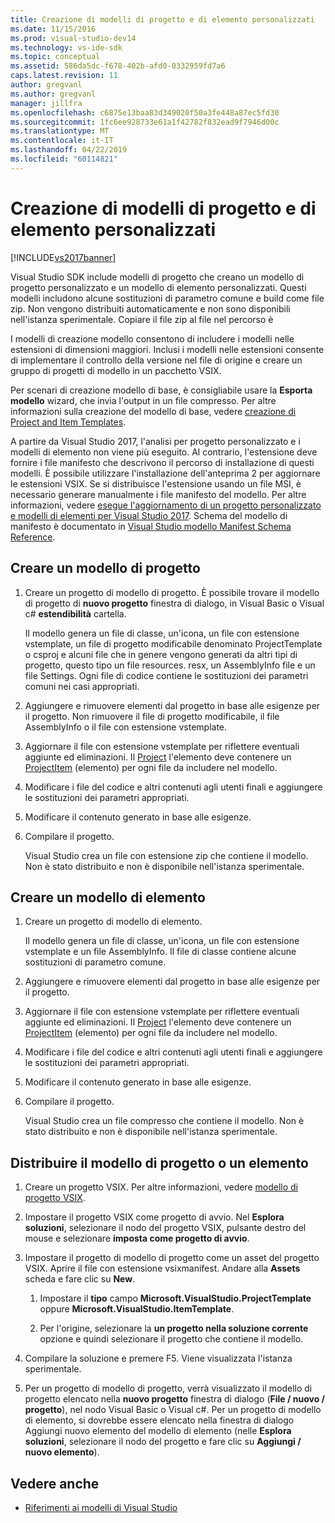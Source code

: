 ```yaml
---
title: Creazione di modelli di progetto e di elemento personalizzati
ms.date: 11/15/2016
ms.prod: visual-studio-dev14
ms.technology: vs-ide-sdk
ms.topic: conceptual
ms.assetid: 586da5dc-f678-402b-afd0-0332959fd7a6
caps.latest.revision: 11
author: gregvanl
ms.author: gregvanl
manager: jillfra
ms.openlocfilehash: c6875e13baa83d349020f50a3fe448a87ec5fd30
ms.sourcegitcommit: 1fc6ee928733e61a1f42782f832ead9f7946d00c
ms.translationtype: MT
ms.contentlocale: it-IT
ms.lasthandoff: 04/22/2019
ms.locfileid: "60114821"
---
```

# <a name="creating-custom-project-and-item-templates"></a>Creazione di modelli di progetto e di elemento personalizzati
[!INCLUDE[vs2017banner](../includes/vs2017banner.md)]

Visual Studio SDK include modelli di progetto che creano un modello di progetto personalizzato e un modello di elemento personalizzati. Questi modelli includono alcune sostituzioni di parametro comune e build come file zip. Non vengono distribuiti automaticamente e non sono disponibili nell'istanza sperimentale. Copiare il file zip al file nel percorso è

I modelli di creazione modello consentono di includere i modelli nelle estensioni di dimensioni maggiori. Inclusi i modelli nelle estensioni consente di implementare il controllo della versione nel file di origine e creare un gruppo di progetti di modello in un pacchetto VSIX.

Per scenari di creazione modello di base, è consigliabile usare la **Esporta modello** wizard, che invia l'output in un file compresso. Per altre informazioni sulla creazione del modello di base, vedere [creazione di Project and Item Templates](../ide/creating-project-and-item-templates.md).

A partire da Visual Studio 2017, l'analisi per progetto personalizzato e i modelli di elemento non viene più eseguito. Al contrario, l'estensione deve fornire i file manifesto che descrivono il percorso di installazione di questi modelli. È possibile utilizzare l'installazione dell'anteprima 2 per aggiornare le estensioni VSIX. Se si distribuisce l'estensione usando un file MSI, è necessario generare manualmente i file manifesto del modello. Per altre informazioni, vedere [esegue l'aggiornamento di un progetto personalizzato e modelli di elementi per Visual Studio 2017](/visualstudio/extensibility/upgrading-custom-project-and-item-templates-for-visual-studio-2017?view=vs-2015). Schema del modello di manifesto è documentato in [Visual Studio modello Manifest Schema Reference](/visualstudio/extensibility/visual-studio-template-manifest-schema-reference).

## <a name="create-a-project-template"></a>Creare un modello di progetto

1. Creare un progetto di modello di progetto. È possibile trovare il modello di progetto di **nuovo progetto** finestra di dialogo, in Visual Basic o Visual c# **estendibilità** cartella.

     Il modello genera un file di classe, un'icona, un file con estensione vstemplate, un file di progetto modificabile denominato ProjectTemplate o csproj e alcuni file che in genere vengono generati da altri tipi di progetto, questo tipo un file resources. resx, un AssemblyInfo file e un file Settings. Ogni file di codice contiene le sostituzioni dei parametri comuni nei casi appropriati.

2. Aggiungere e rimuovere elementi dal progetto in base alle esigenze per il progetto. Non rimuovere il file di progetto modificabile, il file AssemblyInfo o il file con estensione vstemplate.

3. Aggiornare il file con estensione vstemplate per riflettere eventuali aggiunte ed eliminazioni. Il [Project](../extensibility/project-element-visual-studio-templates.md) l'elemento deve contenere un [ProjectItem](../extensibility/projectitem-element-visual-studio-item-templates.md) (elemento) per ogni file da includere nel modello.

4. Modificare i file del codice e altri contenuti agli utenti finali e aggiungere le sostituzioni dei parametri appropriati.

5. Modificare il contenuto generato in base alle esigenze.

6. Compilare il progetto.

     Visual Studio crea un file con estensione zip che contiene il modello. Non è stato distribuito e non è disponibile nell'istanza sperimentale.

## <a name="create-an-item-template"></a>Creare un modello di elemento

1. Creare un progetto di modello di elemento.

     Il modello genera un file di classe, un'icona, un file con estensione vstemplate e un file AssemblyInfo. Il file di classe contiene alcune sostituzioni di parametro comune.

2. Aggiungere e rimuovere elementi dal progetto in base alle esigenze per il progetto.

3. Aggiornare il file con estensione vstemplate per riflettere eventuali aggiunte ed eliminazioni. Il [Project](../extensibility/project-element-visual-studio-templates.md) l'elemento deve contenere un [ProjectItem](../extensibility/projectitem-element-visual-studio-item-templates.md) (elemento) per ogni file da includere nel modello.

4. Modificare i file del codice e altri contenuti agli utenti finali e aggiungere le sostituzioni dei parametri appropriati.

5. Modificare il contenuto generato in base alle esigenze.

6. Compilare il progetto.

     Visual Studio crea un file compresso che contiene il modello. Non è stato distribuito e non è disponibile nell'istanza sperimentale.

## <a name="deploy-the-project-or-item-template"></a>Distribuire il modello di progetto o un elemento

1. Creare un progetto VSIX. Per altre informazioni, vedere [modello di progetto VSIX](../extensibility/vsix-project-template.md).

2. Impostare il progetto VSIX come progetto di avvio. Nel **Esplora soluzioni**, selezionare il nodo del progetto VSIX, pulsante destro del mouse e selezionare **imposta come progetto di avvio**.

3. Impostare il progetto di modello di progetto come un asset del progetto VSIX. Aprire il file con estensione vsixmanifest. Andare alla **Assets** scheda e fare clic su **New**.

    1. Impostare il **tipo** campo **Microsoft.VisualStudio.ProjectTemplate** oppure **Microsoft.VisualStudio.ItemTemplate**.

    2. Per l'origine, selezionare la **un progetto nella soluzione corrente** opzione e quindi selezionare il progetto che contiene il modello.

4. Compilare la soluzione e premere F5. Viene visualizzata l'istanza sperimentale.

5. Per un progetto di modello di progetto, verrà visualizzato il modello di progetto elencato nella **nuovo progetto** finestra di dialogo (**File / nuovo / progetto**), nel nodo Visual Basic o Visual c#. Per un progetto di modello di elemento, si dovrebbe essere elencato nella finestra di dialogo Aggiungi nuovo elemento del modello di elemento (nelle **Esplora soluzioni**, selezionare il nodo del progetto e fare clic su **Aggiungi / nuovo elemento**).

## <a name="see-also"></a>Vedere anche

- [Riferimenti ai modelli di Visual Studio](../ide/visual-studio-template-reference.md)